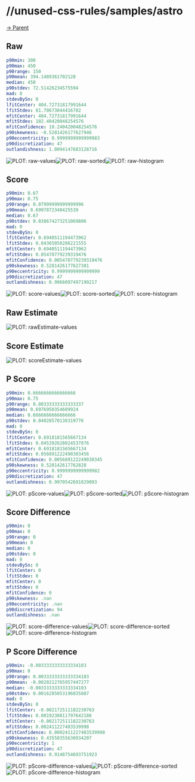 
# //unused-css-rules/samples/astro

[→ Parent](../..)


## Raw


```yaml
p90min: 300
p90max: 450
p90range: 150
p90mean: 394.1489361702128
median: 450
p90stdev: 72.51426234575594
mad: 0
stdevBySn: 0
lfitCenter: 404.72731817991644
lfitStdev: 81.70673044416782
mfitCenter: 404.72731817991644
mfitStdev: 102.40420048254576
mfitConfidence: 10.240420048254576
p90skewness: -0.5281426177627946
p90eccentricity: 0.9999999999999983
p90discretization: 47
outlandishness: 1.0094147683128716

```

![PLOT: raw-values](./raw/values.svg)![PLOT: raw-sorted](./raw/sorted.svg)![PLOT: raw-histogram](./raw/histogram.svg)
## Score


```yaml
p90min: 0.67
p90max: 0.75
p90range: 0.07999999999999996
p90mean: 0.6997872340425539
median: 0.67
p90stdev: 0.038674273251069806
mad: 0
stdevBySn: 0
lfitCenter: 0.6940511194473962
lfitStdev: 0.04365050286221555
mfitCenter: 0.6940511194473962
mfitStdev: 0.05470779239319476
mfitConfidence: 0.005470779239319476
p90skewness: 0.5281426177627381
p90eccentricity: 0.9999999999999999
p90discretization: 47
outlandishness: 0.9966097497199217

```

![PLOT: score-values](./score/values.svg)![PLOT: score-sorted](./score/sorted.svg)![PLOT: score-histogram](./score/histogram.svg)
## Raw Estimate

![PLOT: rawEstimate-values](./rawEstimate/values.svg)
## Score Estimate

![PLOT: scoreEstimate-values](./scoreEstimate/values.svg)
## P Score


```yaml
p90min: 0.6666666666666666
p90max: 0.75
p90range: 0.08333333333333337
p90mean: 0.6976950354609924
median: 0.6666666666666666
p90stdev: 0.04028570130319776
mad: 0
stdevBySn: 0
lfitCenter: 0.6918181565667134
lfitStdev: 0.045392628024537876
mfitCenter: 0.6918181565667134
mfitStdev: 0.056891222490303456
mfitConfidence: 0.005689122249030345
p90skewness: 0.528142617762828
p90eccentricity: 0.9999999999999982
p90discretization: 47
outlandishness: 0.9970542691029093

```

![PLOT: pScore-values](./pScore/values.svg)![PLOT: pScore-sorted](./pScore/sorted.svg)![PLOT: pScore-histogram](./pScore/histogram.svg)
## Score Difference


```yaml
p90min: 0
p90max: 0
p90range: 0
p90mean: 0
median: 0
p90stdev: 0
mad: 0
stdevBySn: 0
lfitCenter: 0
lfitStdev: 0
mfitCenter: 0
mfitStdev: 0
mfitConfidence: 0
p90skewness: .nan
p90eccentricity: .nan
p90discretization: 94
outlandishness: .nan

```

![PLOT: score-difference-values](./score-difference/values.svg)![PLOT: score-difference-sorted](./score-difference/sorted.svg)![PLOT: score-difference-histogram](./score-difference/histogram.svg)
## P Score Difference


```yaml
p90min: -0.0033333333333334103
p90max: 0
p90range: 0.0033333333333334103
p90mean: -0.0020212765957447277
median: -0.0033333333333334103
p90stdev: 0.0016285053196035887
mad: 0
stdevBySn: 0
lfitCenter: -0.002172511182230763
lfitStdev: 0.0019238811797642186
mfitCenter: -0.002172511182230763
mfitStdev: 0.002411227483539998
mfitConfidence: 0.0002411227483539998
p90skewness: 0.43550355630934207
p90eccentricity: 1
p90discretization: 47
outlandishness: 0.9148754693751923

```

![PLOT: pScore-difference-values](./pScore-difference/values.svg)![PLOT: pScore-difference-sorted](./pScore-difference/sorted.svg)![PLOT: pScore-difference-histogram](./pScore-difference/histogram.svg)